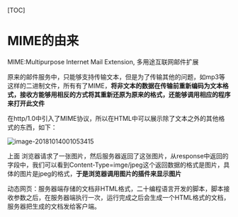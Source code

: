 [TOC]



# MIME的由来

MIME:Multipurpose Internet Mail Extension, 多用途互联网邮件扩展



原来的邮件服务中，只能够支持传输文本，但是为了传输其他的问题，如mp3等这样的二进制文件，所有有了MIME，**将非文本的数据在传输前重新编码为文本格式，接收方能够用相反的方式将其重新还原为原来的格式，还能够调用相应的程序来打开此文件**



在http/1.0中引入了MIME协议，所以在HTML中可以展示除了文本之外的其他格式的东西，如下：



![image-20181014001053415](/Users/chenyansong/Documents/note/images/http/image-20181014001053415.png)



上面 浏览器请求了一张图片，然后服务器返回了这张图片，从response中返回的字段中，我们可以看到Content-Type=imge/jpeg这个返回数据的格式是图片，具体的图片是jpeg的格式，**于是浏览器调用图片的插件来显示图片**



动态网页：服务器端存储的文档非HTML格式，二十编程语言开发的脚本，脚本接收参数之后，在服务器端执行一次，运行完成之后会生成一个HTML格式的文档，服务器把生成的文档发给客户端。